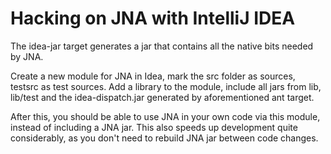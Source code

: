 Hacking on JNA with IntelliJ IDEA
======================================

The idea-jar target generates a jar that contains all the native bits needed by JNA.

Create a new module for JNA in Idea, mark the src folder as sources, testsrc as test sources.
Add a library to the module, include all jars from lib, lib/test and the idea-dispatch.jar generated by aforementioned ant target.

After this, you should be able to use JNA in your own code via this module, instead of including a JNA jar. This also speeds up development
quite considerably, as you don't need to rebuild JNA jar between code changes.